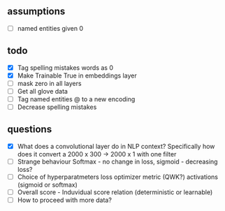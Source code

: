 ## assumptions
- [ ] named entities given 0

## todo
- [x] Tag spelling mistakes words as 0
- [x] Make Trainable True in embeddings layer
- [ ] mask zero in all layers
- [ ] Get all glove data
- [ ] Tag named entities @ to a new encoding
- [ ] Decrease spelling mistakes

## questions

- [x] What does a convolutional layer do in NLP context? Specifically how does it convert a 2000 x 300 -> 2000 x 1 with one filter
- [ ] Strange behaviour Softmax - no change in loss, sigmoid - decreasing loss?
- [ ] Choice of hyperparatmeters loss optimizer metric (QWK?) activations (sigmoid or softmax)
- [ ] Overall score - Induvidual score relation (deterministic or learnable)
- [ ] How to proceed with more data?
